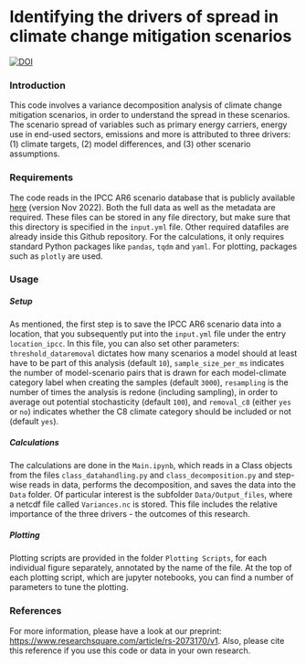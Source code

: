 # Identifying the drivers of spread in climate change mitigation scenarios

[![DOI](https://zenodo.org/badge/495435306.svg)](https://zenodo.org/badge/latestdoi/495435306)

### Introduction
This code involves a variance decomposition analysis of climate change mitigation scenarios, in order to understand the spread in these scenarios. The scenario spread of variables such as primary energy carriers, energy use in end-used sectors, emissions and more is attributed to three drivers: (1) climate targets, (2) model differences, and (3) other scenario assumptions.

### Requirements
The code reads in the IPCC AR6 scenario database that is publicly available [here](https://zenodo.org/record/5886912) (version Nov 2022). Both the full data as well as the metadata are required. These files can be stored in any file directory, but make sure that this directory is specified in the `input.yml` file. Other required datafiles are already inside this Github repository. For the calculations, it only requires standard Python packages like `pandas`, `tqdm` and `yaml`. For plotting, packages such as `plotly` are used.

### Usage
##### Setup
As mentioned, the first step is to save the IPCC AR6 scenario data into a location, that you subsequently put into the `input.yml` file under the entry `location_ipcc`. In this file, you can also set other parameters: `threshold_dataremoval` dictates how many scenarios a model should at least have to be part of this analysis (default `10`), `sample_size_per_ms` indicates the number of model-scenario pairs that is drawn for each model-climate category label when creating the samples (default `3000`), `resampling` is the number of times the analysis is redone (including sampling), in order to average out potential stochasticity (default `100`), and `removal_c8` (either `yes` or `no`) indicates whether the C8 climate category should be included or not (default `yes`).

##### Calculations
The calculations are done in the `Main.ipynb`, which reads in a Class objects from the files `class_datahandling.py` and `class_decomposition.py` and step-wise reads in data, performs the decomposition, and saves the data into the `Data` folder. Of particular interest is the subfolder `Data/Output_files`, where a netcdf file called `Variances.nc` is stored. This file includes the relative importance of the three drivers - the outcomes of this research.

##### Plotting
Plotting scripts are provided in the folder `Plotting Scripts`, for each individual figure separately, annotated by the name of the file. At the top of each plotting script, which are jupyter notebooks, you can find a number of parameters to tune the plotting.

### References
For more information, please have a look at our preprint: https://www.researchsquare.com/article/rs-2073170/v1. Also, please cite this reference if you use this code or data in your own research.
